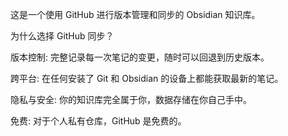 这是一个使用 GitHub 进行版本管理和同步的 Obsidian 知识库。

为什么选择 GitHub 同步？

  版本控制: 完整记录每一次笔记的变更，随时可以回退到历史版本。
  
  跨平台: 在任何安装了 Git 和 Obsidian 的设备上都能获取最新的笔记。
  
  隐私与安全: 你的知识库完全属于你，数据存储在你自己手中。
  
  免费: 对于个人私有仓库，GitHub 是免费的。

